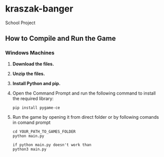 # kraszak-banger  
School Project  

## How to Compile and Run the Game  

### Windows Machines  
1. **Download the files.**  
2. **Unzip the files.**  
3. **Install Python and pip.**  

4. Open the Command Prompt and run the following command to install the required library:  
   ```Comand prompt
   pip install pygame-ce

5. Run the game by opening it from direct folder
or by following comands in comand prompt
    ```Comand prompt
    cd YOUR_PATH_TO_GAMES_FOLDER
    python main.py

    if python main.py doesn't work than
    python3 main.py